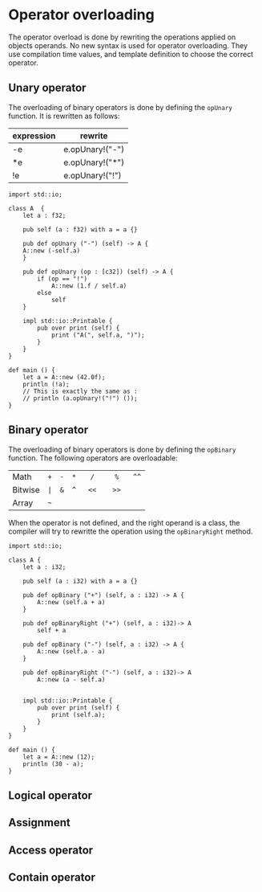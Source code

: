 # Operator overloading

The operator overload is done by rewriting the operations applied on
objects operands. No new syntax is used for operator overloading. They
use compilation time values, and template definition to choose the
correct operator.

## Unary operator


The overloading of binary operators is done by defining the `opUnary` function.
It is rewritten as follows: 

| expression | rewrite |
| --- | --- |
| -e | e.opUnary!("-") |
| *e | e.opUnary!("*") |
| !e | e.opUnary!("!") |

```ymir
import std::io;

class A  {
    let a : f32;
    
    pub self (a : f32) with a = a {} 
    
    pub def opUnary ("-") (self) -> A {
	A::new (-self.a)
    }
    
    pub def opUnary (op : [c32]) (self) -> A {
        if (op == "!")
            A::new (1.f / self.a)
        else
            self
    }

    impl std::io::Printable {
        pub over print (self) {
            print ("A(", self.a, ")");
        }
    }
}

def main () {
    let a = A::new (42.0f);
    println (!a); 
	// This is exactly the same as : 
	// println (a.opUnary!("!") ());
}
```

## Binary operator 


The overloading of binary operators is done by defining the `opBinary` function.
The following operators are overloadable: 


<table>
<tbody>
<tr>
<td align="left"><bold>Math</bold></td>
<td align="center"><code>+</code></td>
<td align="center"><code>-</code></td>
<td align="center"><code>*</code></td>
<td align="center"><code>/</code></td>
<td align="center"><code>%</code></td>
<td align="center"><code>^^</code></td>
</tr>

<tr>
<td align="left"><bold>Bitwise</bold></td>
<td align="center"><code>|</code></td>
<td align="center"><code>&</code></td>
<td align="center"><code>^</code></td>
<td align="center"><code> << </code></td>
<td align="center"><code> >> </code></td>
</tr>

<tr>
<td align="left"><bold>Array</bold></td>
<td align="center"><code>~</code></td>
</tr>
</tbody>
</table>

<!-- |     |     |      |      |     |      | -->
<!-- | --- | --- | ---- | --- | --- | ---- | -->
<!-- | `+` |	`-`	| `*`  | `/` |	`%` | `^^` | -->
<!-- | `\|` | `^` | `<<` | `>>` |	`~` | `&`  | -->

When the operator is not defined, and the right operand is a class,
the compiler will try to rewritte the operation using the
`opBinaryRight` method.

```ymir
import std::io;

class A {
    let a : i32;

    pub self (a : i32) with a = a {}

    pub def opBinary ("+") (self, a : i32) -> A {
        A::new (self.a + a)
    }

    pub def opBinaryRight ("+") (self, a : i32)-> A
        self + a

    pub def opBinary ("-") (self, a : i32) -> A {
        A::new (self.a - a)
    }

    pub def opBinaryRight ("-") (self, a : i32)-> A
        A::new (a - self.a)
        
        
    impl std::io::Printable {
        pub over print (self) {
            print (self.a);
        }
    }        
}

def main () {
    let a = A::new (12);
    println (30 - a);
}
```

## Logical operator

## Assignment

## Access operator

## Contain operator
